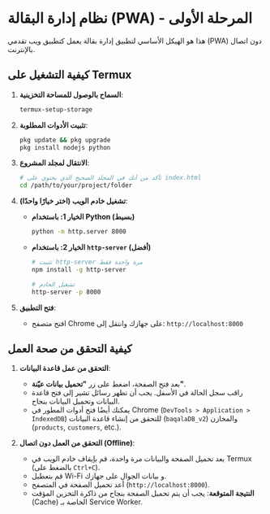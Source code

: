 # نظام إدارة البقالة (PWA) - المرحلة الأولى

هذا هو الهيكل الأساسي لتطبيق إدارة بقالة يعمل كتطبيق ويب تقدمي (PWA) دون اتصال بالإنترنت.

## كيفية التشغيل على Termux

1.  **السماح بالوصول للمساحة التخزينية**:
    ```bash
    termux-setup-storage
    ```

2.  **تثبيت الأدوات المطلوبة**:
    ```bash
    pkg update && pkg upgrade
    pkg install nodejs python
    ```

3.  **الانتقال لمجلد المشروع**:
    ```bash
    # تأكد من أنك في المجلد الصحيح الذي يحتوي على index.html
    cd /path/to/your/project/folder
    ```

4.  **تشغيل خادم الويب (اختر خيارًا واحدًا)**:

    *   **الخيار 1: باستخدام Python (بسيط)**
        ```bash
        python -m http.server 8000
        ```

    *   **الخيار 2: باستخدام `http-server` (أفضل)**
        ```bash
        # تثبيت http-server مرة واحدة فقط
        npm install -g http-server

        # تشغيل الخادم
        http-server -p 8000
        ```

5.  **فتح التطبيق**:
    *   افتح متصفح Chrome على جهازك وانتقل إلى: `http://localhost:8000`

## كيفية التحقق من صحة العمل

1.  **التحقق من عمل قاعدة البيانات**:
    *   بعد فتح الصفحة، اضغط على زر **"تحميل بيانات عيّنة"**.
    *   راقب سجل الحالة في الأسفل. يجب أن تظهر رسائل تشير إلى فتح قاعدة البيانات وتحميل البيانات بنجاح.
    *   يمكنك أيضًا فتح أدوات المطور في Chrome (`DevTools > Application > IndexedDB`) للتحقق من إنشاء قاعدة البيانات (`baqalaDB_v2`) والمخازن (`products`, `customers`, etc.).

2.  **التحقق من العمل دون اتصال (Offline)**:
    *   بعد تحميل الصفحة والبيانات مرة واحدة، قم بإيقاف خادم الويب في Termux (بالضغط على `Ctrl+C`).
    *   قم بتعطيل Wi-Fi و بيانات الجوال على جهازك.
    *   أعد تحميل الصفحة في المتصفح (`http://localhost:8000`).
    *   **النتيجة المتوقعة**: يجب أن يتم تحميل الصفحة بنجاح من ذاكرة التخزين المؤقت (Cache) الخاصة بـ Service Worker.
